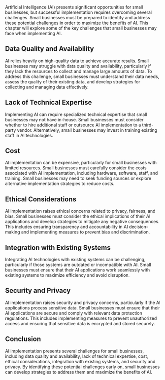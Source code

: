 
Artificial Intelligence (AI) presents significant opportunities for small businesses, but successful implementation requires overcoming several challenges. Small businesses must be prepared to identify and address these potential challenges in order to maximize the benefits of AI. This chapter will explore some of the key challenges that small businesses may face when implementing AI.

Data Quality and Availability
-----------------------------

AI relies heavily on high-quality data to achieve accurate results. Small businesses may struggle with data quality and availability, particularly if they lack the resources to collect and manage large amounts of data. To address this challenge, small businesses must understand their data needs, assess the quality of their existing data, and develop strategies for collecting and managing data effectively.

Lack of Technical Expertise
---------------------------

Implementing AI can require specialized technical expertise that small businesses may not have in-house. Small businesses must consider whether to hire additional staff or outsource AI implementation to a third-party vendor. Alternatively, small businesses may invest in training existing staff in AI technologies.

Cost
----

AI implementation can be expensive, particularly for small businesses with limited resources. Small businesses must carefully consider the costs associated with AI implementation, including hardware, software, staff, and training. Small businesses may need to seek funding sources or explore alternative implementation strategies to reduce costs.

Ethical Considerations
----------------------

AI implementation raises ethical concerns related to privacy, fairness, and bias. Small businesses must consider the ethical implications of their AI applications and develop strategies to mitigate any negative consequences. This includes ensuring transparency and accountability in AI decision-making and implementing measures to prevent bias and discrimination.

Integration with Existing Systems
---------------------------------

Integrating AI technologies with existing systems can be challenging, particularly if those systems are outdated or incompatible with AI. Small businesses must ensure that their AI applications work seamlessly with existing systems to maximize efficiency and avoid disruption.

Security and Privacy
--------------------

AI implementation raises security and privacy concerns, particularly if the AI applications process sensitive data. Small businesses must ensure that their AI applications are secure and comply with relevant data protection regulations. This includes implementing measures to prevent unauthorized access and ensuring that sensitive data is encrypted and stored securely.

Conclusion
----------

AI implementation presents several challenges for small businesses, including data quality and availability, lack of technical expertise, cost, ethical considerations, integration with existing systems, and security and privacy. By identifying these potential challenges early on, small businesses can develop strategies to address them and maximize the benefits of AI.
